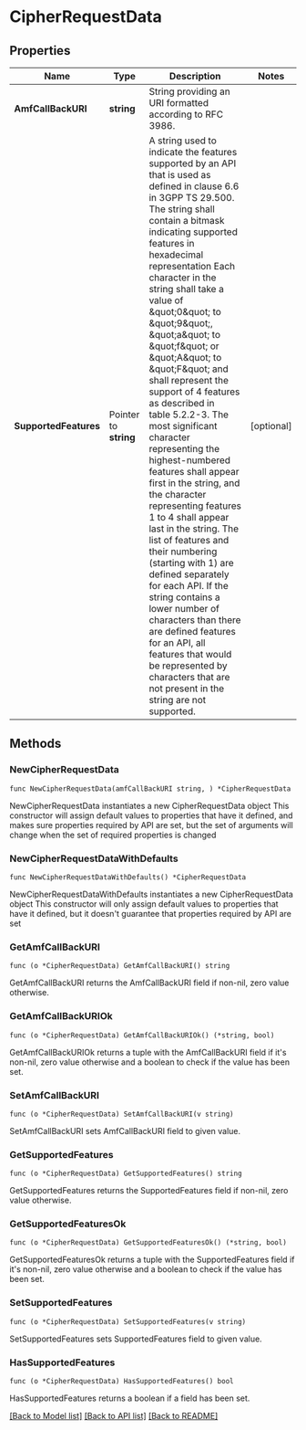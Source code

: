 # CipherRequestData

## Properties

Name | Type | Description | Notes
------------ | ------------- | ------------- | -------------
**AmfCallBackURI** | **string** | String providing an URI formatted according to RFC 3986. | 
**SupportedFeatures** | Pointer to **string** | A string used to indicate the features supported by an API that is used as defined in clause  6.6 in 3GPP TS 29.500. The string shall contain a bitmask indicating supported features in  hexadecimal representation Each character in the string shall take a value of \&quot;0\&quot; to \&quot;9\&quot;,  \&quot;a\&quot; to \&quot;f\&quot; or \&quot;A\&quot; to \&quot;F\&quot; and shall represent the support of 4 features as described in  table 5.2.2-3. The most significant character representing the highest-numbered features shall  appear first in the string, and the character representing features 1 to 4 shall appear last  in the string. The list of features and their numbering (starting with 1) are defined  separately for each API. If the string contains a lower number of characters than there are  defined features for an API, all features that would be represented by characters that are not  present in the string are not supported.  | [optional] 

## Methods

### NewCipherRequestData

`func NewCipherRequestData(amfCallBackURI string, ) *CipherRequestData`

NewCipherRequestData instantiates a new CipherRequestData object
This constructor will assign default values to properties that have it defined,
and makes sure properties required by API are set, but the set of arguments
will change when the set of required properties is changed

### NewCipherRequestDataWithDefaults

`func NewCipherRequestDataWithDefaults() *CipherRequestData`

NewCipherRequestDataWithDefaults instantiates a new CipherRequestData object
This constructor will only assign default values to properties that have it defined,
but it doesn't guarantee that properties required by API are set

### GetAmfCallBackURI

`func (o *CipherRequestData) GetAmfCallBackURI() string`

GetAmfCallBackURI returns the AmfCallBackURI field if non-nil, zero value otherwise.

### GetAmfCallBackURIOk

`func (o *CipherRequestData) GetAmfCallBackURIOk() (*string, bool)`

GetAmfCallBackURIOk returns a tuple with the AmfCallBackURI field if it's non-nil, zero value otherwise
and a boolean to check if the value has been set.

### SetAmfCallBackURI

`func (o *CipherRequestData) SetAmfCallBackURI(v string)`

SetAmfCallBackURI sets AmfCallBackURI field to given value.


### GetSupportedFeatures

`func (o *CipherRequestData) GetSupportedFeatures() string`

GetSupportedFeatures returns the SupportedFeatures field if non-nil, zero value otherwise.

### GetSupportedFeaturesOk

`func (o *CipherRequestData) GetSupportedFeaturesOk() (*string, bool)`

GetSupportedFeaturesOk returns a tuple with the SupportedFeatures field if it's non-nil, zero value otherwise
and a boolean to check if the value has been set.

### SetSupportedFeatures

`func (o *CipherRequestData) SetSupportedFeatures(v string)`

SetSupportedFeatures sets SupportedFeatures field to given value.

### HasSupportedFeatures

`func (o *CipherRequestData) HasSupportedFeatures() bool`

HasSupportedFeatures returns a boolean if a field has been set.


[[Back to Model list]](../README.md#documentation-for-models) [[Back to API list]](../README.md#documentation-for-api-endpoints) [[Back to README]](../README.md)


